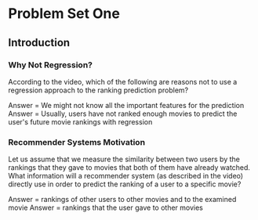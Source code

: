 # Problem Set One


## Introduction


### Why Not Regression?


According to the video, which of the following are reasons not to use a regression approach to the ranking prediction problem?

Answer = We might not know all the important features for the prediction
Answer = Usually, users have not ranked enough movies to predict the user's future movie rankings with regression


### Recommender Systems Motivation


Let us assume that we measure the similarity between two users by the rankings that they gave to movies that both of them have already watched. What information will a recommender system (as described in the video) directly use in order to predict the ranking of a user to a specific movie?

Answer = rankings of other users to other movies and to the examined movie
Answer = rankings that the user gave to other movies


